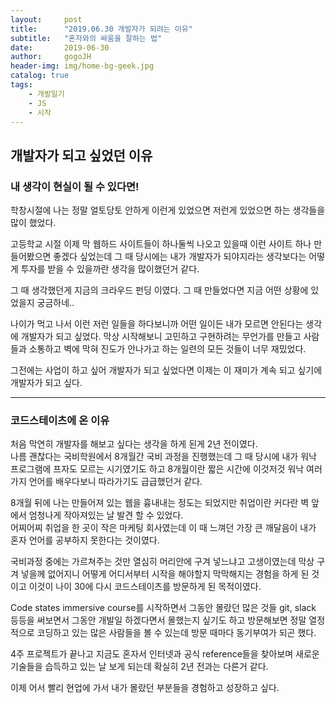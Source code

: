 ```yaml
---
layout:     post
title:      "2019.06.30 개발자가 되려는 이유"
subtitle:   "혼자와의 싸움을 잘하는 법"
date:       2019-06-30
author:     gogoJH
header-img: img/home-bg-geek.jpg
catalog: true
tags:
    - 개발일기
    - JS
    - 시작
---
```

## 개발자가 되고 싶었던 이유

### 내 생각이 현실이 될 수 있다면!
학창시절에 나는 정말 얼토당토 안하게 이런게 있었으면 저런게 있었으면
하는 생각들을 많이 했었다.

고등학교 시절 이제 막 웹하드 사이트들이 하나둘씩 나오고 있을때 이런 사이트
하나 만들어봤으면 좋겠다 싶었는데 그 때 당시에는 내가 개발자가 되야지라는
생각보다는 어떻게 투자를 받을 수 있을까란 생각을 많이했던거 같다.

그 때 생각했던게 지금의 크라우드 펀딩 이였다.
그 때 만들었다면 지금 어떤 상황에 있었을지 궁금하네..

나이가 먹고 나서 이런 저런 일들을 하다보니까 어떤 일이든 내가 모르면
안된다는 생각에 개발자가 되고 싶었다.
막상 시작해보니 고민하고 구현하려는 무언가를 만들고 사람들과 소통하고
벽에 막혀 진도가 안나가고 하는 일련의 모든 것들이 너무 재밌었다.

그전에는 사업이 하고 싶어 개발자가 되고 싶었다면
이제는 이 재미가 계속 되고 싶기에 개발자가 되고 싶다.

---

### 코드스테이츠에 온 이유 


처음 막연히 개발자를 해보고 싶다는 생각을 하게 된게 2년 전이였다.  
나름 괜찮다는 국비학원에서 8개월간 국비 과정을 진행했는데 그 때 당시에 내가 워낙 프로그램에 프자도 모르는 시기였기도 하고 8개월이란 짧은 시간에 이것저것 워낙 여러가지 언어를 배우다보니 따라가기도 급급했던거 같다.  

8개월 뒤에 나는 만들어져 있는 웹을 흉내내는 정도는 되었지만 취업이란 커다란 벽 앞에서 엄청나게 작아져있는 날 발견 할 수 있었다.  
어찌어찌 취업을 한 곳이 작은 마케팅 회사였는데 이 때 느껴던 가장 큰 깨달음이 내가 혼자 언어를 공부하지 못한다는 것이였다.

국비과정 중에는 가르쳐주는 것만 열심히 머리안에 구겨 넣느냐고 고생이였는데 막상 구겨 넣을께 없어지니 어떻게 어디서부터 시작을 해야할지 막막해지는 경험을 하게 된 것이고 이것이 나이 30에 다시 코드스테이츠를 방문하게 된 목적이였다.

Code states immersive course를 시작하면서 그동안 몰랐던 많은 것들 git, slack 등등을 써보면서 그동안 개발일 하겠다면서 몰했는지 싶기도 하고 방문해보면 정말 열정적으로 코딩하고 있는 많은 사람들을 볼 수 있는데 방문 때마다 동기부여가 되곤 했다. 

4주 프로젝트가 끝나고 지금도 혼자서 인터넷과 공식 reference들을 찾아보며
새로운 기술들을 습득하고 있는 날 보게 되는데 확실히 2년 전과는 다른거 같다.

이제 어서 빨리 현업에 가서 내가 몰랐던 부분들을 경험하고 성장하고 싶다.
<!--stackedit_data:
eyJoaXN0b3J5IjpbNTQ0MjQ0Mzg3XX0=
-->